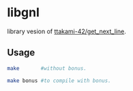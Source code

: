# libgnl
library vesion of [ttakami-42/get_next_line](https://github.com/ttakami-42/get_next_line).

## Usage

```sh
make       #without bonus.

make bonus #to compile with bonus.
```
